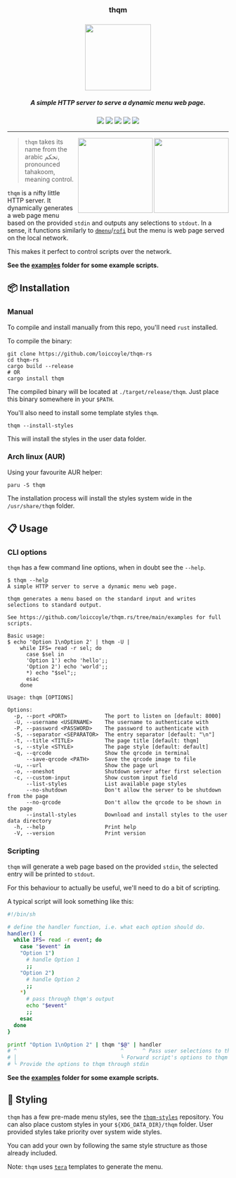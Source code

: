 <h3 align="center">thqm</h1>
<h3 align="center"><img src="https://i.imgur.com/8VpsYG4.png" width="150"></h3>
<h5 align="center">A simple HTTP server to serve a dynamic menu web page.</h5>
<p align="center">
  <a href="https://github.com/loiccoyle/thqm-rs/actions/workflows/ci.yml"><img src="https://github.com/loiccoyle/thqm-rs/actions/workflows/ci.yml/badge.svg"></a>
  <a href="https://crates.io/crates/thqm"><img src="https://img.shields.io/crates/v/thqm.svg"></a>
  <a href="https://aur.archlinux.org/packages/thqm/"><img src="https://img.shields.io/aur/version/thqm"></a>
  <a href="./LICENSE.md"><img src="https://img.shields.io/badge/license-MIT-blue.svg"></a>
  <img src="https://img.shields.io/badge/platform-linux%20%7C%20macOS%20%7C%20windows-informational">
</p>
<hr>

<img src="https://i.imgur.com/lYwkjzP.png" align="right" width='170px'>
<img src="https://i.imgur.com/ezJgbhX.png" align="right" width='170px'>

> `thqm` takes its name from the arabic تحكم, pronounced tahakoom, meaning control.

`thqm` is a nifty little HTTP server. It dynamically generates a web page menu based on the provided `stdin` and outputs any selections to `stdout`.
In a sense, it functions similarly to [`dmenu`](https://tools.suckless.org/dmenu/)/[`rofi`](https://github.com/davatorium/rofi) but the menu is web page served on the local network.

This makes it perfect to control scripts over the network.

**See the [examples](./examples) folder for some example scripts.**

## 📦 Installation

### Manual

To compile and install manually from this repo, you'll need `rust` installed.

To compile the binary:

```console
git clone https://github.com/loiccoyle/thqm-rs
cd thqm-rs
cargo build --release
# OR
cargo install thqm
```

The compiled binary will be located at `./target/release/thqm`.
Just place this binary somewhere in your `$PATH`.

You'll also need to install some template styles `thqm`.

```console
thqm --install-styles
```

This will install the styles in the user data folder.

### Arch linux (AUR)

Using your favourite AUR helper:

```console
paru -S thqm
```

The installation process will install the styles system wide in the `/usr/share/thqm` folder.

## 📋 Usage

### CLI options

`thqm` has a few command line options, when in doubt see the `--help`.

<!-- help start -->

```
$ thqm --help
A simple HTTP server to serve a dynamic menu web page.

thqm generates a menu based on the standard input and writes selections to standard output.

See https://github.com/loiccoyle/thqm.rs/tree/main/examples for full scripts.

Basic usage:
$ echo 'Option 1\nOption 2' | thqm -U |
    while IFS= read -r sel; do
      case $sel in
      'Option 1') echo 'hello';;
      'Option 2') echo 'world';;
      *) echo "$sel";;
      esac
    done

Usage: thqm [OPTIONS]

Options:
  -p, --port <PORT>            The port to listen on [default: 8000]
  -U, --username <USERNAME>    The username to authenticate with
  -P, --password <PASSWORD>    The password to authenticate with
  -S, --separator <SEPARATOR>  The entry separator [default: "\n"]
  -t, --title <TITLE>          The page title [default: thqm]
  -s, --style <STYLE>          The page style [default: default]
  -q, --qrcode                 Show the qrcode in terminal
      --save-qrcode <PATH>     Save the qrcode image to file
  -u, --url                    Show the page url
  -o, --oneshot                Shutdown server after first selection
  -c, --custom-input           Show custom input field
      --list-styles            List available page styles
      --no-shutdown            Don't allow the server to be shutdown from the page
      --no-qrcode              Don't allow the qrcode to be shown in the page
      --install-styles         Download and install styles to the user data directory
  -h, --help                   Print help
  -V, --version                Print version
```

<!-- help end -->

### Scripting

`thqm` will generate a web page based on the provided `stdin`, the selected entry will be printed to `stdout`.

For this behaviour to actually be useful, we'll need to do a bit of scripting.

A typical script will look something like this:

```bash
#!/bin/sh

# define the handler function, i.e. what each option should do.
handler() {
  while IFS= read -r event; do
    case "$event" in
    "Option 1")
      # handle Option 1
      ;;
    "Option 2")
      # handle Option 2
      ;;
    *)
      # pass through thqm's output
      echo "$event"
      ;;
    esac
  done
}

printf "Option 1\nOption 2" | thqm "$@" | handler
# ^                                 ^      ^ Pass user selections to the handler
# │                                 └ Forward script's options to thqm
# └ Provide the options to thqm through stdin
```

**See the [examples](./examples) folder for some example scripts.**

## 🎨 Styling

`thqm` has a few pre-made menu styles, see the [`thqm-styles`](https://github.com/loiccoyle/thqm-styles) repository. You can also place custom styles in your `${XDG_DATA_DIR}/thqm` folder. User provided styles take priority over system wide styles.

You can add your own by following the same style structure as those already included.

Note: `thqm` uses [`tera`](https://docs.rs/tera/latest/tera/) templates to generate the menu.

